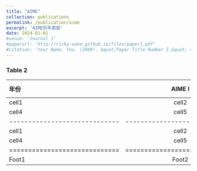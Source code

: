 ```yaml
---
title: "AIME"
collection: publications
permalink: /publication/aime
excerpt: 'AIME历年真题'
date: 2024-01-01
#venue: 'Journal 1'
#paperurl: 'http://ricky-wane.github.io/files/paper1.pdf'
#citation: 'Your Name, You. (2009). &quot;Paper Title Number 1.&quot; <i>Journal 1</i>. 1(1).'
---
```


### Table 2

| 年份 | AIME I | AIME I | AIME II | AIME II | Header3 |
|:--------|:-------:|--------:|:--------|:-------:|--------:|
| cell1   | cell2   | cell3   |cell1   | cell2   | cell3   |
| cell4   | cell5   | cell6   | cell4   | cell5   | cell6   |
|-----------------------------|-----------------------------|
| cell1   | cell2   | cell3   |cell1   | cell2   | cell3   |
| cell4   | cell5   | cell6   |cell4   | cell5   | cell6   |
|=============================|=============================|
| Foot1   | Foot2   | Foot3   |Foot1   | Foot2   | Foot3   |

